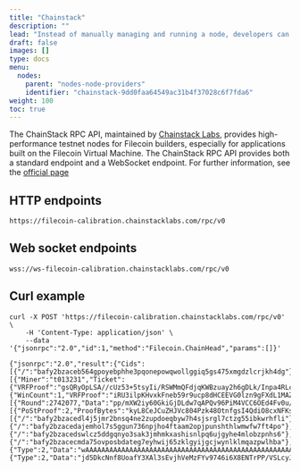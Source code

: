 ```yaml
---
title: "Chainstack"
description: ""
lead: "Instead of manually managing and running a node, developers can use third-party node providers like Chainstack to execute transactions."
draft: false
images: []
type: docs
menu:
  nodes:
    parent: "nodes-node-providers"
    identifier: "chainstack-9dd0faa64549ac31b4f37028c6f7fda6"
weight: 100
toc: true
---
```


The ChainStack RPC API, maintained by [Chainstack Labs](https://chainstack.com/), provides high-performance testnet nodes for Filecoin builders, especially for applications built on the Filecoin Virtual Machine. The ChainStack RPC API provides both a standard endpoint and a WebSocket endpoint. For further information, see the [official page](https://chainstack.com/labs/#filecoin)

## HTTP endpoints

```plaintext
https://filecoin-calibration.chainstacklabs.com/rpc/v0
```

## Web socket endpoints

```plaintext
wss://ws-filecoin-calibration.chainstacklabs.com/rpc/v0
```

## Curl example

```shell
curl -X POST 'https://filecoin-calibration.chainstacklabs.com/rpc/v0' \
    -H 'Content-Type: application/json' \
    --data '{"jsonrpc":"2.0","id":1,"method":"Filecoin.ChainHead","params":[]}'
```

```plaintext
{"jsonrpc":"2.0","result":{"Cids":[{"/":"bafy2bzaceb564gpoyebphhe3pqonepowqwollggiq5gs475xmgdzlcrjkh4dg"}],"Blocks":[{"Miner":"t013231","Ticket":{"VRFProof":"gsQRyOpLSA//cUz53+5tsyIi/RSWMmQFdjqKWBzuay2h6gDLk/Inpa4RLcS7i9zqEClcQDdr2PFDsXy08Som7jy6RceHqxBg25lfYYADjQqDjxqFcYVTPic2ew+XU7yK"},"ElectionProof":{"WinCount":1,"VRFProof":"iRU3ilpKHvxkFneb59r9ucp8dHCEEVG0lzn9gFXdL1MAZ9hdLWgz2qFKSNAQtolnBUT47ZPTQ2lQy2hXY/qlrOGwSCpv4HyfUhyuOrIg2iMH5YZSmtzNT3nlKq21UtP5"},"BeaconEntries":[{"Round":2742077,"Data":"pp/mXW2iy60GkiGjDLdw7qAPQv96PiM4VCC6OEd4Fv0u/j//Euvy5YDakin1b+kVEQs2W+vOsam69r8Ba/h8DliLF1ak8Iv37OIBj2vYe8awhYdIIcEZXdQ1UP9sWWZu"}],"WinPoStProof":[{"PoStProof":2,"ProofBytes":"kyL8CeJCuZHJVc804Pzk48OtnfgsI4QdiO8cxNFKsV+qXxjnfDhCSZLfi9EwhEwFq0KgUYguGkofYARINsNPDZOXDhkaUpPrbfvzTYKZV0lybnk+7fjSpCmMY1C3cJWACadaJPsBEPHIuY7FauaNHQSwz6MFF5dL4ZgjT/UREeWZwfI1nyt1KbHFBGwRP5fppkkPLAG66p4K8XvPsy3XWiGfVPWDxLtRVq3is/ylfJD4aSot1xWL6YdUix6F9RDf"}],"Parents":[{"/":"bafy2bzacedl4j5jmr2bnsq4ne2zupdoeqbyw7h4sjsrgl7ctzg55ibkwrhfli"}],"ParentWeight":"2054289234","Height":128152,"ParentStateRoot":{"/":"bafy2bzacedajemhol7s5ggun736npjho4ftaam2opjpunshthlwmwfw7ft4po"},"ParentMessageReceipts":{"/":"bafy2bzacedswlcz5ddgqnyo3sak3jmhmkxashisnlpq6ujgyhe4mlobzpnhs6"},"Messages":{"/":"bafy2bzacecmda75ovposbdateg7eyhwij65zklgyijgcjwynlklmqazpwlhba"},"BLSAggregate":{"Type":2,"Data":"wAAAAAAAAAAAAAAAAAAAAAAAAAAAAAAAAAAAAAAAAAAAAAAAAAAAAAAAAAAAAAAAAAAAAAAAAAAAAAAAAAAAAAAAAAAAAAAAAAAAAAAAAAAAAAAAAAAAAAAAAAAAAAAA"},"Timestamp":1677693360,"BlockSig":{"Type":2,"Data":"jd5DkcNnf8UoafY3XAl3sEvjhVeMzFYv9746i6X8ENTrPP/VSLcyJdZFGQ79WsDCFr9dpH81A/CTocGe4mcHbU8+pVfeQckBDCo9Mo75OGMpzRx2K+rLryrOUqPWHbOb"},"ForkSignaling":0,"ParentBaseFee":"100"}],"Height":128152},"id":1}
```
